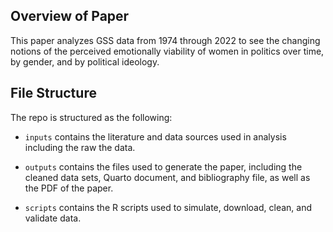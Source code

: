 ## Overview of Paper
This paper analyzes GSS data from 1974 through 2022 to see the changing notions of the perceived emotionally viability of women in politics over time, by gender, and by political ideology. 

## File Structure

The repo is structured as the following:

-   `inputs` contains the literature and data sources used in analysis including the raw the data.

-   `outputs` contains the files used to generate the paper, including the cleaned data sets, Quarto document, and bibliography file, as well as the PDF of the paper.

-   `scripts` contains the R scripts used to simulate, download, clean, and validate data.
